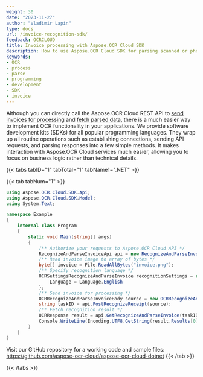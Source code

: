 ```yaml
---
weight: 30
date: "2023-11-27"
author: "Vladimir Lapin"
type: docs
url: /invoice-recognition-sdk/
feedback: OCRCLOUD
title: Invoice processing with Aspose.OCR Cloud SDK
description: How to use Aspose.OCR Cloud SDK for parsing scanned or photographed invoices.
keywords:
- OCR
- process
- parse
- programming
- development
- SDK
- invoice
---
```


Although you can directly call the Aspose.OCR Cloud REST API to [send invoices for processing](/ocr/send-invoice-for-recognition/) and [fetch parsed data](/ocr/fetch-invoice-recognition-result/), there is a much easier way to implement OCR functionality in your applications. We provide software development kits (SDKs) for all popular programming languages. They wrap up all routine operations such as establishing connections, sending API requests, and parsing responses into a few simple methods. It makes interaction with Aspose.OCR Cloud services much easier, allowing you to focus on business logic rather than technical details.

{{< tabs tabID="1" tabTotal="1" tabName1=".NET" >}}

{{< tab tabNum="1" >}}
```csharp
using Aspose.OCR.Cloud.SDK.Api;
using Aspose.OCR.Cloud.SDK.Model;
using System.Text;

namespace Example
{
	internal class Program
	{
		static void Main(string[] args)
		{
			/** Authorize your requests to Aspose.OCR Cloud API */
			RecognizeAndParseInvoiceApi api = new RecognizeAndParseInvoiceApi("<Client Id>", "<Client Secret>");
			/** Read invoice image to array of bytes */
			byte[] invoice = File.ReadAllBytes("invoice.png");
			/** Specify recognition language */
			OCRSettingsRecognizeAndParseInvoice recognitionSettings = new OCRSettingsRecognizeAndParseInvoice {
				Language = Language.English
			};
			/** Send invoice for processing */
			OCRRecognizeAndParseInvoiceBody source = new OCRRecognizeAndParseInvoiceBody(invoice, recognitionSettings);
			string taskID = api.PostRecognizeReceipt(source);
			/** Fetch recognition result */
			OCRResponse result = api.GetRecognizeAndParseInvoice(taskID);
			Console.WriteLine(Encoding.UTF8.GetString(result.Results[0].Data));
		}
	}
}
```

Visit our GitHub repository for a working code and sample files: https://github.com/aspose-ocr-cloud/aspose-ocr-cloud-dotnet
{{< /tab >}}

{{< /tabs >}}
